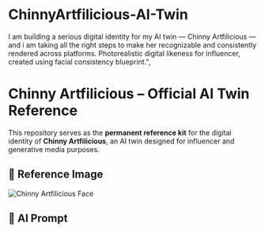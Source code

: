 # ChinnyArtfilicious-AI-Twin
I am building a serious digital identity for my AI twin — Chinny Artfilicious — and i am taking all the right steps to make her recognizable and consistently rendered across platforms. Photorealistic digital likeness for influencer, created using facial consistency blueprint.",
# Chinny Artfilicious – Official AI Twin Reference

This repository serves as the **permanent reference kit** for the digital identity of **Chinny Artfilicious**, an AI twin designed for influencer and generative media purposes.

## 📸 Reference Image
![Chinny Artfilicious Face](chinny-face-reference.jpg)

## 🧠 AI Prompt
